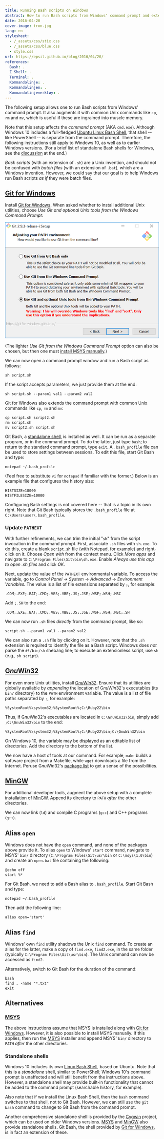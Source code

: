 ```yaml
---
title: Running Bash scripts on Windows
abstract: How to run Bash scripts from Windows' command prompt and extend it with common Unix commands.
date: 2016-04-20
cover-image: tron.jpg
lang: en
stylesheet:
  - /_assets/css/stix.css
  - /_assets/css/blue.css
  - style.css
url: https://epsil.github.io/blog/2016/04/20/
references:
  Bash: .
  Z Shell: .
  Terminal: .
  Kommandolinje: .
  Kommandolinjen: .
  Kommandolinjeverktøy: .
---
```


The following setup allows one to run Bash scripts from Windows' command prompt. It also augments it with common Unix commands like `cp`, `rm` and `mv`, which is useful if these are ingrained into muscle memory.

Note that this setup affects the *command prompt* (AKA `cmd.exe`). Although Windows 10 includes a full-fledged [Ubuntu Linux Bash Shell](#standalone-shells), that shell -- like PowerShell -- is separate from the command prompt. Therefore, the following instructions still apply to Windows 10, as well as to earlier Windows versions. (For a brief list of standalone Bash shells for Windows, see the [discussion](#standalone-shells) at the end.)

*Bash scripts* (with an extension of `.sh`) are a Unix invention, and should not be confused with *batch files* (with an extension of `.bat`), which are a Windows invention. However, we could say that our goal is to help Windows run Bash scripts *as if* they were batch files.

[Git for Windows](https://git-scm.com/)
---------------------------------------

Install [Git for Windows](https://git-scm.com/). When asked whether to install additional Unix utilities, choose *Use Git and optional Unix tools from the Windows Command Prompt*:

![](git.png)

(The lighter *Use Git from the Windows Command Prompt* option can also be chosen, but then one must [install MSYS manually](#msys).)

We can now open a command prompt window and run a Bash script as follows:

    sh script.sh

If the script accepts parameters, we just provide them at the end:

    sh script.sh --param1 val1 --param2 val2

Git for Windows also extends the command prompt with common Unix commands like `cp`, `rm` and `mv`:

    cp script.sh script2.sh
    rm script.sh
    mv script2.sh script.sh

Git Bash, a [standalone shell](#standalone-shells), is installed as well. It can be run as a separate program, or in the command prompt. To do the latter, just type `bash`; to return to the standard command prompt, type `exit`. A `.bash_profile` file can be used to store settings between sessions. To edit this file, start Git Bash and type:

    notepad ~/.bash_profile

(Feel free to substitute `vi` for `notepad` if familiar with the former.) Below is an example file that configures the history size:

    HISTSIZE=10000
    HISTFILESIZE=10000

Configuring Bash settings is not covered here -- that is a topic in its own right. Note that Git Bash typically stores the `.bash_profile` file at `C:\Users\user\.bash_profile`.

### Update `PATHEXT`

With further refinements, we can trim the initial "`sh`" from the script invocation in the command prompt. First, associate `.sh` files with `sh.exe`. To do this, create a blank `script.sh` file (with Notepad, for example) and right-click on it. Choose *Open with* from the context menu. Click *More apps* and navigate to `C:\Program Files\Git\bin\sh.exe`. Enable *Always use this app to open .sh files* and click *OK*.

Next, update the value of the `PATHEXT` environmental variable. To access the variable, go to *Control Panel* -> *System* -> *Advanced* -> *Environment Variables*. The value is a list of file extensions separated by `;`, for example:

    .COM;.EXE;.BAT;.CMD;.VBS;.VBE;.JS;.JSE;.WSF;.WSH;.MSC

Add `;.SH` to the end:

    .COM;.EXE;.BAT;.CMD;.VBS;.VBE;.JS;.JSE;.WSF;.WSH;.MSC;.SH

We can now run `.sh` files *directly* from the command prompt, like so:

    script.sh --param1 val1 --param2 val2

We can also run a `.sh` file by clicking on it. However, note that the `.sh` extension is required to identify the file as a Bash script. Windows does *not* parse the `#!/bin/sh` shebang line; to execute an extensionless script, use `sh` (e.g., `sh script`).

[G*nu*W*in*32](http://gnuwin32.sourceforge.net/)
------------------------------------------------

For even more Unix utilities, install [G*nu*W*in*32](http://gnuwin32.sourceforge.net/). Ensure that its utilities are globally available by *appending* the location of G*nu*W*in*32's executables (its `bin/` directory) to the `PATH` environment variable. The value is a list of file paths separated by `;`, for example:

    %SystemRoot%\system32;%SystemRoot%;C:\Ruby22\bin

Thus, if G*nu*W*in*32's executables are located in `C:\GnuWin32\bin`, simply add `;C:\GnuWin32\bin` to the end:

    %SystemRoot%\system32;%SystemRoot%;C:\Ruby22\bin;C:\GnuWin32\bin

On Windows 10, the variable may be displayed as an editable list of directories. Add the directory to the bottom of the list.

We now have a host of tools at our command. For example, `make` builds a software project from a Makefile, while `wget` downloads a file from the Internet. Peruse G*nu*W*in*32's [package list](http://gnuwin32.sourceforge.net/packages.html) to get a sense of the possibilities.

[MinGW](http://www.mingw.org/)
------------------------------

For additional developer tools, augment the above setup with a complete installation of [MinGW](http://www.mingw.org/). Append its directory to `PATH` *after* the other directories.

We can now link (`ld`) and compile C programs (`gcc`) and C++ programs (`g++`).

Alias `open`
------------

Windows does not have the `open` command, and none of the packages above provide it. To alias `open` to Windows' `start` command, navigate to MSYS' `bin/` directory (`C:\Program Files\Git\usr\bin` or `C:\msys\1.0\bin`) and create an `open.bat` file containing the following:

    @echo off
    start %*

For Git Bash, we need to add a Bash alias to `.bash_profile`. Start Git Bash and type:

    notepad ~/.bash_profile

Then add the following line:

    alias open='start'

Alias `find`
------------

Windows' own `find` utility shadows the Unix `find` command. To create an alias for the latter, make a copy of `find.exe`, `find2.exe`, in the same folder (typically `C:\Program Files\Git\usr\bin`). The Unix command can now be accessed as `find2`.

Alternatively, switch to Git Bash for the duration of the command:

    bash
    find . -name "*.txt"
    exit

Alternatives
------------

### [MSYS](http://www.mingw.org/wiki/msys)

The above instructions assume that MSYS is installed along with [Git for Windows](#git-for-windows). However, it is also possible to install MSYS manually. If this applies, then run the [MSYS](http://www.mingw.org/wiki/msys) installer and append MSYS' `bin/` directory to `PATH` *after* the other directories.

### Standalone shells

Windows 10 includes its own [Linux Bash Shell](http://www.howtogeek.com/249966/how-to-install-and-use-the-linux-bash-shell-on-windows-10/), based on Ubuntu. Note that this is a *standalone* shell, similar to PowerShell; Windows 10's command prompt is unaffected and will still benefit from the instructions above. However, a standalone shell may provide built-in functionality that cannot be added to the command prompt (searchable history, for example).

Also note that if we install the Linux Bash Shell, then the `bash` command switches to that shell, not to Git Bash. However, we can still use the `git bash` command to change to Git Bash from the command prompt.

Another comprehensive standalone shell is provided by the [Cygwin](http://www.cygwin.com/) project, which can be used on older Windows versions. [MSYS](#msys) and [MinGW](#mingw) also provide standalone shells. Git Bash, the shell provided by [Git for Windows](#git-for-windows), is in fact an extension of these.

<!--
-   ~~MSYS may be superfluous.~~
    -   ~~If so, where to place `open.bat`?~~
-   ~~On Windows 10, the `PATH` variable is not separated by `;`.~~
-   ~~Update PATHEXT~~
-   ~~.bashrc~~
-   ~~Update CSS so that header does not affect the width of the window.~~
    -   ~~Requires refactoring the default stylesheet~~
-   ~~Git Bash should be installed first.~~
    -   How does the override option affect `PATH`?
-   Does Git Bash's MingGW differ from the default MinGW?
-->
